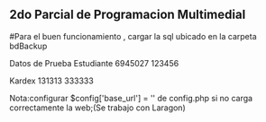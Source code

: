 ## 2do Parcial de Programacion Multimedial
#Para el buen funcionamiento , cargar la sql ubicado en la carpeta bdBackup

Datos de Prueba
Estudiante
6945027
123456

Kardex
131313
333333

Nota:configurar $config['base_url'] = '' de config.php si no carga correctamente la web;(Se trabajo con Laragon)
